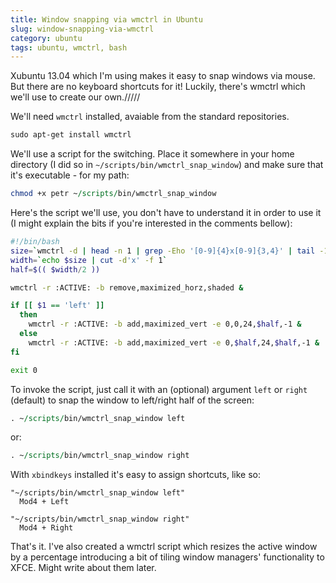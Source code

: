 ```yaml
---
title: Window snapping via wmctrl in Ubuntu
slug: window-snapping-via-wmctrl
category: ubuntu
tags: ubuntu, wmctrl, bash
---
```


Xubuntu 13.04 which I'm using makes it easy to snap windows via mouse.
But there are no keyboard shortcuts for it! Luckily, there's wmctrl
which we'll use to create our own./////

We'll need `wmctrl` installed, avaiable from the standard
repositories.

```perl
sudo apt-get install wmctrl
```

We'll use a script for the switching. Place it somewhere in your home
directory (I did so in `~/scripts/bin/wmctrl_snap_window`) and make sure
that it's executable - for my path:

```perl
chmod +x petr ~/scripts/bin/wmctrl_snap_window
```

Here's the script we'll use, you don't have to understand it in order to
use it (I might explain the bits if you're interested in the comments
bellow):

```bash
#!/bin/bash
size=`wmctrl -d | head -n 1 | grep -Eho '[0-9]{4}x[0-9]{3,4}' | tail -1`
width=`echo $size | cut -d'x' -f 1`
half=$(( $width/2 ))

wmctrl -r :ACTIVE: -b remove,maximized_horz,shaded &

if [[ $1 == 'left' ]]
  then
    wmctrl -r :ACTIVE: -b add,maximized_vert -e 0,0,24,$half,-1 &
  else
    wmctrl -r :ACTIVE: -b add,maximized_vert -e 0,$half,24,$half,-1 &
fi

exit 0
```

To invoke the script, just call it with an (optional) argument `left` or
`right` (default) to snap the window to left/right half of the screen:

```perl
. ~/scripts/bin/wmctrl_snap_window left
```

or:

```perl
. ~/scripts/bin/wmctrl_snap_window right
```

With `xbindkeys` installed it's easy to assign shortcuts, like so:

```
"~/scripts/bin/wmctrl_snap_window left"
  Mod4 + Left

"~/scripts/bin/wmctrl_snap_window right"
  Mod4 + Right
```

That's it. I've also created a wmctrl script which resizes the active
window by a percentage introducing a bit of tiling window managers'
functionality to XFCE. Might write about them later.